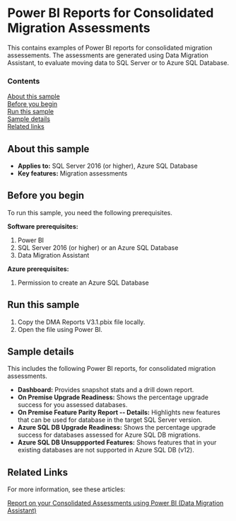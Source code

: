 # Power BI Reports for Consolidated Migration Assessments

This contains examples of Power BI reports for consolidated migration assessements. The assessments are generated using Data Migration Assistant, to evaluate moving data to SQL Server or to Azure SQL Database.


### Contents

[About this sample](#about-this-sample)<br/>
[Before you begin](#before-you-begin)<br/>
[Run this sample](#run-this-sample)<br/>
[Sample details](#sample-details)<br/>
[Related links](#related-links)<br/>


<a name=about-this-sample></a>

## About this sample


- **Applies to:** SQL Server 2016 (or higher), Azure SQL Database
- **Key features:** Migration assessments


<a name=before-you-begin></a>

## Before you begin

To run this sample, you need the following prerequisites.

**Software prerequisites:**

1. Power BI
2. SQL Server 2016 (or higher) or an Azure SQL Database
3. Data Migration Assistant

**Azure prerequisites:**

1. Permission to create an Azure SQL Database

<a name=run-this-sample></a>

## Run this sample

<!-- Step by step instructions. Here's a few examples -->

1. Copy the DMA Reports V3.1.pbix file locally.
2. Open the file using Power BI.

<a name=sample-details></a>

## Sample details

This includes the following Power BI reports, for consolidated migration assessments.
- **Dashboard:** Provides snapshot stats and a drill down report.
- **On Premise Upgrade Readiness:** Shows the percentage upgrade success for you assessed databases.
- **On Premise Feature Parity Report -- Details:** Highlights new features that can be used for database in the target SQL Server version.
- **Azure SQL DB Upgrade Readiness:** Shows the percentage upgrade success for databases assessed for Azure SQL DB migrations.
- **Azure SQL DB Unsuppported Features:** Shows features that in your existing databases are not supported in Azure SQL DB (v12).

<a name=related-links></a>

## Related Links

For more information, see these articles:

[Report on your Consolidated Assessments using Power BI (Data Migration Assistant)](https://docs.microsoft.com/sql/dma/dma-powerbiassesreport)